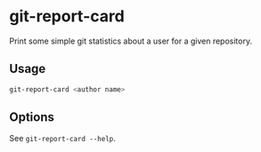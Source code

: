 # git-report-card

Print some simple git statistics about a user for a given repository.

## Usage

```sh
git-report-card <author name>
```

## Options

See `git-report-card --help`.
